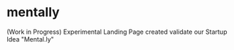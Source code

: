 # mentally
(Work in Progress) Experimental Landing Page created validate our Startup Idea "Mental.ly" 
